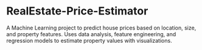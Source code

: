 # RealEstate-Price-Estimator
A Machine Learning project to predict house prices based on location, size, and property features. Uses data analysis, feature engineering, and regression models to estimate property values with visualizations.
